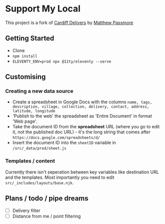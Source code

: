 # Support My Local

This project is a fork of [Cardiff Delivers](https://github.com/matpassmore/cardiff-delivers) by [Matthew Passmore](https://matthewpassmore.co.uk/)

## Getting Started

* Clone
* `npm install`
* `ELEVENTY_ENV=prod npx @11ty/eleventy --serve`

## Customising

### Creating a new data source

 * Create a spreadsheet in Google Docs with the columns `name, tags, description, village, collection, delivery, contact, address, latitude, longitude`
 * 'Publish to the web' the spreadsheet as 'Entire Document' in format 'Web page'.
 * Take the document ID from the **spreadsheet** URL (where you go to edit it, not the published doc URL) - it's the long string that comes after `https://docs.google.com/spreadsheets/d/`
 * Insert the document ID into the `sheetID` variable in `/src/_data/prod/sheet.js`

### Templates / content

Currently there isn't seperation between key variables like destination URL and the templates. Most importantly you need to edit `src/_includes/layouts/base.njk`.

## Plans / todo / pipe dreams

* [ ] Delivery filter
* [ ] Distance from me / point filtering
